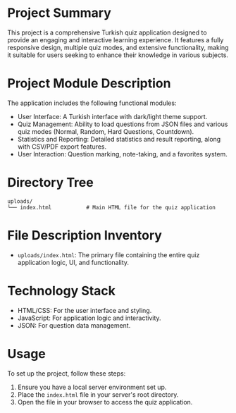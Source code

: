 # Project Summary
This project is a comprehensive Turkish quiz application designed to provide an engaging and interactive learning experience. It features a fully responsive design, multiple quiz modes, and extensive functionality, making it suitable for users seeking to enhance their knowledge in various subjects.

# Project Module Description
The application includes the following functional modules:
- User Interface: A Turkish interface with dark/light theme support.
- Quiz Management: Ability to load questions from JSON files and various quiz modes (Normal, Random, Hard Questions, Countdown).
- Statistics and Reporting: Detailed statistics and result reporting, along with CSV/PDF export features.
- User Interaction: Question marking, note-taking, and a favorites system.

# Directory Tree
```
uploads/
└── index.html           # Main HTML file for the quiz application
```

# File Description Inventory
- `uploads/index.html`: The primary file containing the entire quiz application logic, UI, and functionality.

# Technology Stack
- HTML/CSS: For the user interface and styling.
- JavaScript: For application logic and interactivity.
- JSON: For question data management.

# Usage
To set up the project, follow these steps:
1. Ensure you have a local server environment set up.
2. Place the `index.html` file in your server's root directory.
3. Open the file in your browser to access the quiz application.
